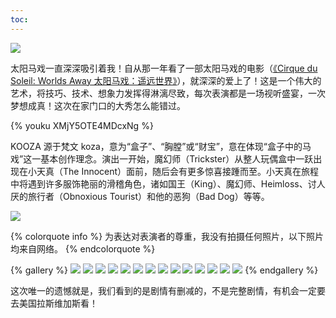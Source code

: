 ```yaml
---
toc:
---
```


![](/images/Kooza-cover.jpg)

太阳马戏一直深深吸引着我！自从那一年看了一部太阳马戏的电影（[《Cirque du Soleil: Worlds Away 太阳马戏：遥远世界》](https://movie.douban.com/subject/7065120/)），就深深的爱上了！这是一个伟大的艺术，将技巧、技术、想象力发挥得淋漓尽致，每次表演都是一场视听盛宴，一次梦想成真！这次在家门口的大秀怎么能错过。

<!--more-->

{% youku XMjY5OTE4MDcxNg %}

KOOZA 源于梵文 koza，意为“盒子”、“胸膛”或“财宝”，意在体现“盒子中的马戏”这一基本创作理念。演出一开始，魔幻师（Trickster）从整人玩偶盒中一跃出现在小天真（The Innocent）面前，随后会有更多惊喜接踵而至。小天真在旅程中将遇到许多服饰艳丽的滑稽角色，诸如国王（King）、魔幻师、Heimloss、讨人厌的旅行者（Obnoxious Tourist）和他的恶狗（Bad Dog）等等。

![](/images/Kooza14.jpeg)

{% colorquote info %}
为表达对表演者的尊重，我没有拍摄任何照片，以下照片均来自网络。
{% endcolorquote %}

{% gallery %}
![](/images/Kooza.jpeg)
![](/images/Kooza1.jpeg)
![](/images/Kooza2.jpeg)
![](/images/Kooza3.jpeg)
![](/images/Kooza4.jpeg)
![](/images/Kooza5.jpeg)
![](/images/Kooza6.jpeg)
![](/images/Kooza7.jpeg)
![](/images/Kooza8.jpeg)
![](/images/Kooza9.jpeg)
![](/images/Kooza10.jpeg)
![](/images/Kooza11.jpeg)
![](/images/Kooza12.jpeg)
![](/images/Kooza13.jpeg)
{% endgallery %}

这次唯一的遗憾就是，我们看到的是剧情有删减的，不是完整剧情，有机会一定要去美国拉斯维加斯看！

